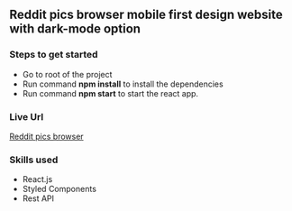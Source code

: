 ## Reddit pics browser mobile first design website with dark-mode option

### Steps to get started

- Go to root of the project
- Run command **npm install** to install the dependencies
- Run command **npm start** to start the react app.

### Live Url

[Reddit pics browser](https://rosh-reddit-pics-browser.netlify.app)

### Skills used

- React.js
- Styled Components
- Rest API

